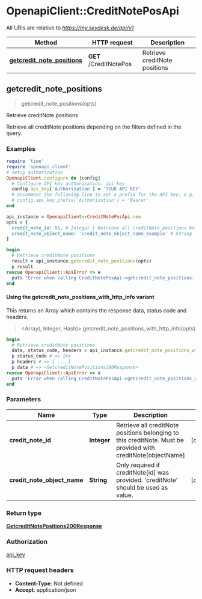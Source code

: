 # OpenapiClient::CreditNotePosApi

All URIs are relative to *https://my.sevdesk.de/api/v1*

| Method | HTTP request | Description |
| ------ | ------------ | ----------- |
| [**getcredit_note_positions**](CreditNotePosApi.md#getcredit_note_positions) | **GET** /CreditNotePos | Retrieve creditNote positions |


## getcredit_note_positions

> <GetcreditNotePositions200Response> getcredit_note_positions(opts)

Retrieve creditNote positions

Retrieve all creditNote positions depending on the filters defined in the query.

### Examples

```ruby
require 'time'
require 'openapi_client'
# setup authorization
OpenapiClient.configure do |config|
  # Configure API key authorization: api_key
  config.api_key['Authorization'] = 'YOUR API KEY'
  # Uncomment the following line to set a prefix for the API key, e.g. 'Bearer' (defaults to nil)
  # config.api_key_prefix['Authorization'] = 'Bearer'
end

api_instance = OpenapiClient::CreditNotePosApi.new
opts = {
  credit_note_id: 56, # Integer | Retrieve all creditNote positions belonging to this creditNote. Must be provided with creditNote[objectName]
  credit_note_object_name: 'credit_note_object_name_example' # String | Only required if creditNote[id] was provided. 'creditNote' should be used as value.
}

begin
  # Retrieve creditNote positions
  result = api_instance.getcredit_note_positions(opts)
  p result
rescue OpenapiClient::ApiError => e
  puts "Error when calling CreditNotePosApi->getcredit_note_positions: #{e}"
end
```

#### Using the getcredit_note_positions_with_http_info variant

This returns an Array which contains the response data, status code and headers.

> <Array(<GetcreditNotePositions200Response>, Integer, Hash)> getcredit_note_positions_with_http_info(opts)

```ruby
begin
  # Retrieve creditNote positions
  data, status_code, headers = api_instance.getcredit_note_positions_with_http_info(opts)
  p status_code # => 2xx
  p headers # => { ... }
  p data # => <GetcreditNotePositions200Response>
rescue OpenapiClient::ApiError => e
  puts "Error when calling CreditNotePosApi->getcredit_note_positions_with_http_info: #{e}"
end
```

### Parameters

| Name | Type | Description | Notes |
| ---- | ---- | ----------- | ----- |
| **credit_note_id** | **Integer** | Retrieve all creditNote positions belonging to this creditNote. Must be provided with creditNote[objectName] | [optional] |
| **credit_note_object_name** | **String** | Only required if creditNote[id] was provided. &#39;creditNote&#39; should be used as value. | [optional] |

### Return type

[**GetcreditNotePositions200Response**](GetcreditNotePositions200Response.md)

### Authorization

[api_key](../README.md#api_key)

### HTTP request headers

- **Content-Type**: Not defined
- **Accept**: application/json

